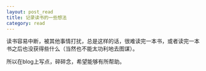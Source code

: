```yaml
---
layout: post_read
title: 记录读书的一些想法
category: read
---
```


读书容易中断，被其他事情打扰，总是这样的话，很难读完一本书，或者读完一本书之后也没获得些什么（当然也不能太功利地去图谋）。

所以在blog上写点，碎碎念，希望能够有所帮助。
